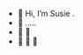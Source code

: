 - 👋 Hi, I’m Susie .
- 👋 .....
- 👋 👋 
- 👋 👋 👋

<!---
susj0/susj0 is a ✨ special ✨ repository because its `README.md` (this file) appears on your GitHub profile.
You can click the Preview link to take a look at your changes.
--->
